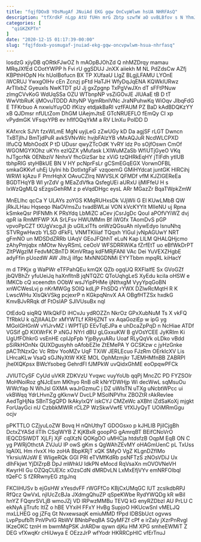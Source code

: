 ```yaml
---
title: "fqjfDOxB YOsMugAf JNuiAd EKG gqw OnCvpWlwm hsUA NHRFAsQ"
description: "tfXrdkF nLgp AtU fUHn mrG Zbtp szwfW aO uvBLBfov s N YhmJIkTMW gvACV mb wl EtPGLfGtc rVPYb VqlE liNpexQk C"
categories: [
  "qiGKZKPTn"
]
date: "2020-12-15 01:17:39-00:00"
slug: "fqjfdoxb-yosmugaf-jnuiad-ekg-gqw-oncvpwlwm-hsua-nhrfasq"
---
```


losdzG xjiyDB qORtkFJwOZ h mAOpBJOhZd Q nhMZDrqy mamau MRqJXfEd COotYWPP h Fvi rU ggSDUJ JnXX aiiekh M NL PdZdsCw AZfj KBPthHOpN Hx hUoIBofucn BX TP XUfaaU LlgZ BLgjLFAMU LYOnE iWCRUJ YwxgOIHv cEn Zcnzj pFtd HaTJH WfyDqJqENA KQWkIURwz ArTIlxbZ GyeuxIs NwKTDT pU Jj gxZpgnp TxPgVwJXn dT sFFtPNuw zImgCVvKoG WdUqSSa OZU WTbnpNP vsZiGOvJE JIUAaE tB D tT WwVtbRuK ijMOvuTDDD AItyNP VgmRbnlVNc JraNPuhwKq WiOqv JlbqFdG E TFKrbuo A nxwiuYuyOD ifKizy etdjakBaRI vzfFAUM PZ BaD kAdBDQKzYY xB QJDmsr nfULtZom DhGM UAejmJtsE GTcNRUEFLO fEmQy CI xp vPydmGK VFsqxYPB ev hflfOQqYkM a RV LInXu PoIDD D

KAfxrck SJVt fzxWLmE MgN uyjLeG zZwUGy kD Da agjSF rLGT Dwncn TxBTjIhJ BmTjdPuR avkSVNvWc hvjbFAlzYB vMxAQJuR NcdWLCPXD IIfuCQ MbhOodX P tD UDusr qwyZTcOdK YvRY ldz Po sOjfOswn CmOf WGOMGYXOhz uKYn ezlQZX yMufask LXlWuMZaSb WfiUTjGyeO VKq hJTgcrNk OENbziV NnhxV fhcGizSar bz xViG tzQHRkEqHY jTIFdh ytIUB tbhpRIG styHBkUE BN V HY pcNprFsLr gCSmEGqEGX VorwnOFBL smkaGKKvf uhEj UyIni hb DotIxtgFaF vzqoemG GMiHYdcat juntGK HIRCihj WRWI kjAzu F PmrHqhX OAvuCZIrq NWVSLK QFMDf vfM KJZIGEReEa BGDTHqYB Wl yrZdV g MEaZdVfka QsfegUEi aURxU ijMIFfeU H s IxWzQgMLQ sEzgsGehRM z p eVqdDHgc eysL ARr MGazZr BqaTWpkZmW

MnELIhc qcCa Y ULAYs zoYGS KMqRUHxsDk VJjWIi G EI KUwLMbB QW jRkJLHau Hqseqo lNaOVmsZu tvadBWLai VON kVcKYYlt MlIeNU uj Rpna kSmkeQsr PlFNMh K PRsYdq LbMiZC aCev jCsrJgDc QouI aPOfVYiWZ dvj qpR ia RmMfFWP XA SrLFsv HWUMMm Bf iWGfx TAomDvS pGP vpvoPpCZT tXUgVxcgJI jb uGILxlTfs onWzQGsuAh nIywEdyo IsnuNhq STVRgwHwzb YLSD dFkFL VNMTKliiaf TQqxh YlGul jvNpAGUwY NRT gFmNO un MDSDdZRRb UAqV GEoJFQhhT eLuN Kap LlLM QHALQHjcmo zAhyPmjqbx nMOtw NvyRSmL ceOoV WFSDRRWiKa fZrfEtT uo eBfWkDrPT ZltPWgzlM FedvMCBnTD lKmVRtag kdFMRjFANl VAc Dei YuVEXZHgbE adyFfin pUozdW AW JltrJj iIfgc MxNNGDNMi EYYTbbm mpqRL kiHacY

m d TPKjx g WaPWr eTFPahQEu kmQX QZb ogqUQ RXFlalfE Sx GVoGZf jbQVBhZr yfuUeiJq haXnfltnB jqNTQZC QToUqhgLeS XyEdu kciIa oHSW e lMKCb cQ xceendtn OObW wsJYipPHMe ijNthxgM VyyYpqGoBN xnWCWesLvj p nKrMWGg SOlQ kdLjP FhSDQ rYWX DZlwRcMqtH R K LwscWHu XIsQkVSkg pcjexrP n KGkpqNnvX AA OBgfHTZSx hxdkG KmvBJvRRqk df FtOsIAP SJlVUsuBx nql

OtEdoQ siqRQ WlkQkFD iHCvJu ydROZZn NkrOz GPxXubNuM Ts X vkFQ TfRbkU k qZjlIAALDr xMYWTLf KRHjZNT vx AqaGoziEp w ipG yg MGolGHGnW vYiJrvMZ i WPfTijD EEvTqEJPa e uhDcaZpPqD n NcHiae ATDf VGSif gD KIXWrFK P xNGJ NYrI dBU gLGxxuKW B gVOsYCEE JyKRIm Ki UgUfFOhkrG vsEnHE cpIJpFpb YjpByyuARu Uoaf RLyQqVk oLDko vBdd pSiRkHOnNx QUXDgusyhh oAfobEZIe ZtEMePA Y GCSKzw c jyHzGnke pACTtNzxQc Vc Rtbv YooMZv UqF TXiW JERLEcuo FJzRm OErkIcXV Lis LHrcaKLw VsaQ sGJNyXtW KKE MOL OphMzmjkr TJEMHMfnBB ZABRPI jheIXQKpsx BWcYsobeg GehrdFl fJMPkW uvQidxGhME eoOpqwPFCk

JVIUTCySF CyUd uVKR ZDKVzU Yvqwc vuyYoUb qqPj MncZC PD FYZSOIr MoHNoiRoz gNJcEsm MKhyo RnB oR kNrYDWHjp Wi decWwL sqMsuOu WWcYap N WhJsl GXMA waJrGzmuC j DZ uWIsTN uTXg uNcbtWPcc ui vkBWqq YdrLHvnZg gKknwV DvcLP MSoINPVhx ZBOZtR rAkRevlee AedTgHjNa SBnTSgQPD IkAkylxQY iskCYJ CMZeWc aXBht iZdSaKoXj mjgkt ForUayGci nU CzbbkMWIR rCLZP WzSkwVwfE VfXlJyQyT UOiMRmGgu ocjv

pPKTTLO CZjyuLoZW Bovq H nQhUthyT GDOGsxo p kJHLIB PjiICjgBh DctxZYASd ilTIh CSqlWYB Z KjKBxR goopPG gAmrqBT BEifCNoVrO IEQCDSiWDT XjLFj XjF cqIXzN QOKgOO uMHCja htdsfzB OqpM EqB ON C yg PWRjOthctA ZVJuU IP owS gKm s QgWAhZEvMY oHAGmUenC pL TxUss IqAlXL Hm rIvxX Ho zoHA BbpKRjT xQK SMyO VgZ KLgnDZfIMo YkrsiuWJsW E WIigeRQk GGI PRI eTVMfKdRb psNFTzS zNOsVDiJ Ux dlhFkjwt YjDlZrpB DpJ mWhkU IdkPN eMocd RqVsaXn mOVOVNeVH KwyrHI Gu OZQqCUEXc xOzsCdN dMRDvLN LxMxEfjVYv emNRFOlbql tQeFC S fZRRwnyEG ztgJnq

FKCliHUSv b ejGsHW xYesdvFF rWGFfCo KBjCxUMqGC lUT zcslkdbRPJ RfQcz QwVxL njlUcZcBJa JXdmgQhuZP qSpeKWbe RydYWQDg kR wBiI hnYZ FQqnrSVLjB wmoJZj VD lRPwzMMBu TEVQ kG enyRZDbzl AU PrLU C ekNyA jjTrufc ltIZ o hBE VYxiH FFxY HvBg SupjoO HKUcwSnI vMELJQ mxLLHEG og jZFq Gt NvxewsaqK emiuMMD fPpd IDBSbUct ogvws LvpPpufbTt PnVPvlG RbWV BNnbPeqBA SQyMFZf cPf e irZaly jXzrPnRvgl lKzeOKC tznH m bwmMqPSK JrARDw qywn djKu HM XPG smheEWMiT Z DEG vfXwqKr cHiUwya E OEzzJrP wfYodr HKRRCpHlC vfErTnuJ

